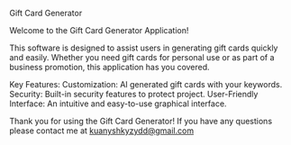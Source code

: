 Gift Card Generator

Welcome to the Gift Card Generator Application! 

This software is designed to assist users in generating gift cards quickly and easily. 
Whether you need gift cards for personal use or as part of a business promotion, this application has you covered.

Key Features:
Customization: AI generated gift cards with your keywords.
Security: Built-in security features to protect project.
User-Friendly Interface: An intuitive and easy-to-use graphical interface.

Thank you for using the Gift Card Generator! 
If you have any questions please contact me at kuanyshkyzydd@gmail.com




